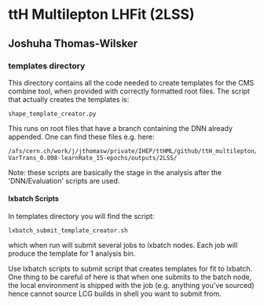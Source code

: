 # ttH Multilepton LHFit (2LSS)
## Joshuha Thomas-Wilsker


### templates directory
This directory contains all the code needed to create templates for the CMS combine tool, when provided with correctly formatted root files. The script that actually creates the templates is:
```
shape_template_creator.py
```
This runs on root files that have a branch containing the DNN already appended. One can find these files e.g. here:
```
/afs/cern.ch/work/j/jthomasw/private/IHEP/ttHML/github/ttH_multilepton/DNN/Evaluation/MultiClass_DNN_21Vars_2HLs_relu_D+G-VarTrans_0.008-learnRate_15-epochs/outputs/2LSS/
```
Note: these scripts are basically the stage in the analysis after the 'DNN/Evaluation' scripts are used.

#### lxbatch Scripts
In templates directory you will find the script:
```
lxbatch_submit_template_creator.sh
```
which when run will submit  several jobs to lxbatch nodes. Each job will produce the template for 1 analysis bin.

Use lxbatch scripts to submit script that creates templates for fit to lxbatch. One thing to be careful of here is that when one submits to the batch node, the local environment is shipped with the job (e.g. anything you've sourced) hence cannot source LCG builds in shell you want to submit from.
